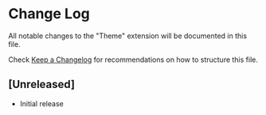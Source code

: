 # Change Log

All notable changes to the "Theme" extension will be documented in this file.

Check [Keep a Changelog](http://keepachangelog.com/) for recommendations on how to structure this file.

## [Unreleased]

- Initial release
